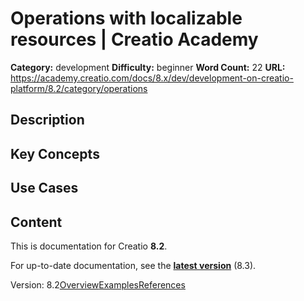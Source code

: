 # Operations with localizable resources | Creatio Academy

**Category:** development **Difficulty:** beginner **Word Count:** 22 **URL:**
https://academy.creatio.com/docs/8.x/dev/development-on-creatio-platform/8.2/category/operations

## Description

## Key Concepts

## Use Cases

## Content

This is documentation for Creatio **8.2**.

For up-to-date documentation, see the
**[latest version](/docs/8.x/dev/development-on-creatio-platform/category/operations)**
(8.3).

Version:
8.2[Overview](/docs/8.x/dev/development-on-creatio-platform/8.2/back-end-development/localizable-resources/operations-with-localizable-resources/overview)[Examples](/docs/8.x/dev/development-on-creatio-platform/8.2/operations-with-loc-resources-examples)[References](/docs/8.x/dev/development-on-creatio-platform/8.2/operations-with-loc-resources-references)
